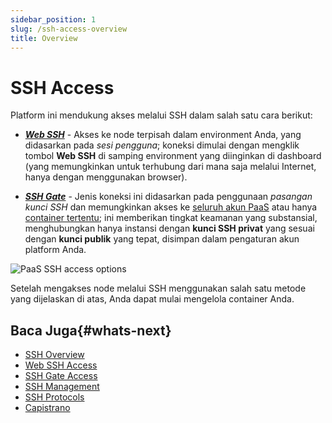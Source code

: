 ```yaml
---
sidebar_position: 1
slug: /ssh-access-overview
title: Overview
---
```

# SSH Access

Platform ini mendukung akses melalui SSH dalam salah satu cara berikut:

  * _**[Web SSH](<https://docs.dewacloud.com/docs/web-ssh-client/>)**_ \- Akses ke node terpisah dalam environment Anda, yang didasarkan pada _sesi pengguna_; koneksi dimulai dengan mengklik tombol **Web SSH** di samping environment yang diinginkan di dashboard (yang memungkinkan untuk terhubung dari mana saja melalui Internet, hanya dengan menggunakan browser).

  * _**[SSH Gate](<https://docs.dewacloud.com/docs/ssh-gate-access/>)**_ \- Jenis koneksi ini didasarkan pada penggunaan _pasangan kunci SSH_ dan memungkinkan akses ke [seluruh akun PaaS](<https://docs.dewacloud.com/docs/ssh-gate-access/#ssh-access-to-platform-account>) atau hanya [container tertentu](<https://docs.dewacloud.com/docs/ssh-gate-access/#direct-access-to-container>); ini memberikan tingkat keamanan yang substansial, menghubungkan hanya instansi dengan **kunci SSH privat** yang sesuai dengan **kunci publik** yang tepat, disimpan dalam pengaturan akun platform Anda.

<img src="https://assets.dewacloud.com/dewacloud-docs/development-tools/ssh/ssh-access/overview/overview-1.png" alt="PaaS SSH access options" max-width="100%"/>

Setelah mengakses node melalui SSH menggunakan salah satu metode yang dijelaskan di atas, Anda dapat mulai mengelola container Anda.

## Baca Juga{#whats-next}

  * [SSH Overview](<https://docs.dewacloud.com/docs/ssh-gate/>)
  * [Web SSH Access](<https://docs.dewacloud.com/docs/web-ssh-client/>) 
  * [SSH Gate Access](<https://docs.dewacloud.com/docs/ssh-gate-access/>)
  * [SSH Management](<https://www.virtuozzo.com/company/blog/ssh-to-container/>)
  * [SSH Protocols](<https://docs.dewacloud.com/docs/ssh-protocols/>)
  * [Capistrano](<https://docs.dewacloud.com/docs/ssh-capistrano/>)